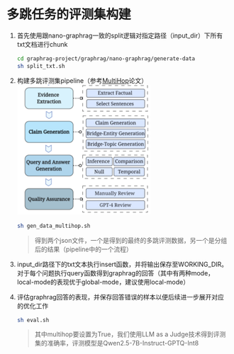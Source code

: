 # 多跳任务的评测集构建
1. 首先使用跟nano-graphrag一致的split逻辑对指定路径（input_dir）下所有txt文档进行chunk
    ```bash
    cd graphrag-project/graphrag/nano-graphrag/generate-data
    sh split_txt.sh
    ```
    
2. 构建多跳评测集pipeline（参考[MultiHop](https://arxiv.org/abs/2401.15391)论文）
   ![pipeline](../image/multihop.png)
    ```bash
    sh gen_data_multihop.sh
    ```
    > 得到两个json文件，一个是得到的最终的多跳评测数据，另一个是分组后的结果（pipeline中的一个流程）

3. input_dir路径下的txt文本执行insert函数，并将输出保存至WORKING_DIR。对于每个问题执行query函数得到graphrag的回答（其中有两种mode，local-mode的表现优于global-mode，建议使用local-mode）

4. 评估graphrag回答的表现，并保存回答错误的样本以便后续进一步展开对应的优化工作
    ```bash
    sh eval.sh
    ```
    > 其中multihop要设置为True，我们使用LLM as a Judge技术得到评测集的准确率，评测模型是Qwen2.5-7B-Instruct-GPTQ-Int8
